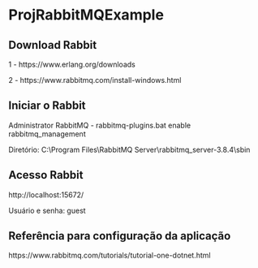 # ProjRabbitMQExample

<h2> Download Rabbit </h2>
<p>1 - https://www.erlang.org/downloads</p> 
<p>2 - https://www.rabbitmq.com/install-windows.html</p>
<h2> Iniciar o Rabbit </h2>
<p>Administrator RabbitMQ - rabbitmq-plugins.bat enable rabbitmq_management</p>
<p>Diretório: C:\Program Files\RabbitMQ Server\rabbitmq_server-3.8.4\sbin </p>

<h2> Acesso Rabbit </h2>

<p>http://localhost:15672/</p>
<p>Usuário e senha: guest</p>

<h2> Referência para configuração da aplicação</h2>
<p>https://www.rabbitmq.com/tutorials/tutorial-one-dotnet.html</p>

